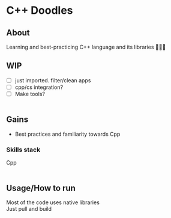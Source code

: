 # C++ Doodles

## About
Learning and best-practicing C++ language and its libraries 📝🧑‍🎓

## WIP
- [ ] just imported. filter/clean apps
- [ ] cpp/cs integration?
- [ ] Make tools?
<br><br>

## Gains
- Best practices and familiarity towards Cpp

### Skills stack
Cpp
<br><br>

## Usage/How to run
Most of the code uses native libraries<br>
Just pull and build